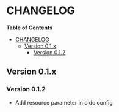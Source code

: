 # CHANGELOG

**Table of Contents**

- [CHANGELOG](#changelog)
  - [Version 0.1.x](#version-01x)
    - [Version 0.1.2](#version-012)

## Version 0.1.x

### Version 0.1.2

- Add resource parameter in oidc config
